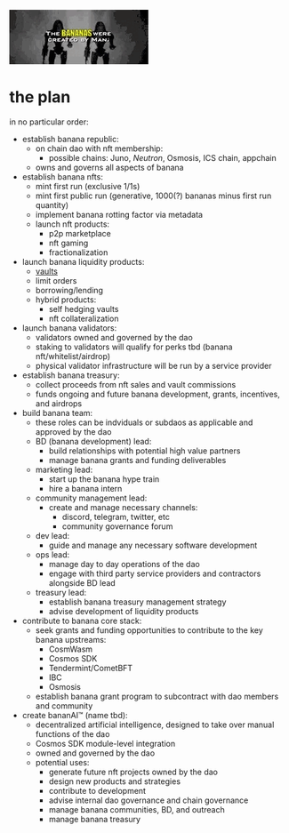 ![they have a planana](plan.gif)

# the plan

in no particular order:
* establish banana republic:
    * on chain dao with nft membership:
        * possible chains: Juno, _Neutron_, Osmosis, ICS chain, appchain
    * owns and governs all aspects of banana
* establish banana nfts:
    * mint first run (exclusive 1/1s)
    * mint first public run (generative, 1000(?) bananas minus first run quantity)
    * implement banana rotting factor via metadata
    * launch nft products:
        * p2p marketplace
        * nft gaming
        * fractionalization
* launch banana liquidity products:
    * [vaults](vaults.md)
    * limit orders
    * borrowing/lending
    * hybrid products:
        * self hedging vaults
        * nft collateralization
* launch banana validators:
    * validators owned and governed by the dao
    * staking to validators will qualify for perks tbd (banana nft/whitelist/airdrop)
    * physical validator infrastructure will be run by a service provider
* establish banana treasury:
    * collect proceeds from nft sales and vault commissions
    * funds ongoing and future banana development, grants, incentives, and airdrops
* build banana team:
    * these roles can be indviduals or subdaos as applicable and approved by the dao
    * BD (banana development) lead:
        * build relationships with potential high value partners
        * manage banana grants and funding deliverables
    * marketing lead:
        * start up the banana hype train
        * hire a banana intern
    * community management lead:
        * create and manage necessary channels:
            * discord, telegram, twitter, etc
            * community governance forum
    * dev lead:
        * guide and manage any necessary software development
    * ops lead:
        * manage day to day operations of the dao
        * engage with third party service providers and contractors alongside BD lead
    * treasury lead:
        * establish banana treasury management strategy
        * advise development of liquidity products
* contribute to banana core stack:
    * seek grants and funding opportunities to contribute to the key banana upstreams:
        * CosmWasm
        * Cosmos SDK
        * Tendermint/CometBFT
        * IBC
        * Osmosis
    * establish banana grant program to subcontract with dao members and community
* create bananAI™️ (name tbd):
    * decentralized artificial intelligence, designed to take over manual functions of the dao
    * Cosmos SDK module-level integration
    * owned and governed by the dao
    * potential uses:
        * generate future nft projects owned by the dao
        * design new products and strategies
        * contribute to development
        * advise internal dao governance and chain governance
        * manage banana communities, BD, and outreach
        * manage banana treasury